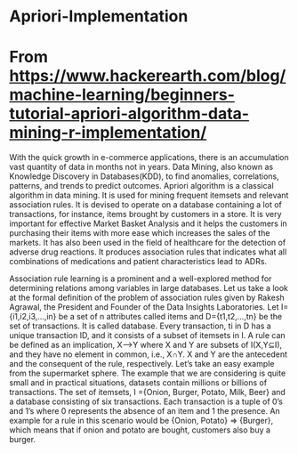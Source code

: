 # Apriori-Implementation
# From https://www.hackerearth.com/blog/machine-learning/beginners-tutorial-apriori-algorithm-data-mining-r-implementation/



With the quick growth in e-commerce applications, there is an accumulation vast quantity of data in months not in years. Data Mining, also known as Knowledge Discovery in Databases(KDD), to find anomalies, correlations, patterns, and trends to predict outcomes.
Apriori algorithm is a classical algorithm in data mining. It is used for mining frequent itemsets and relevant association rules. It is devised to operate on a database containing a lot of transactions, for instance, items brought by customers in a store.
It is very important for effective Market Basket Analysis and it helps the customers in purchasing their items with more ease which increases the sales of the markets. It has also been used in the field of healthcare for the detection of adverse drug reactions. It produces association rules that indicates what all combinations of medications and patient characteristics lead to ADRs.


Association rule learning is a prominent and a well-explored method for determining relations among variables in large databases. Let us take a look at the formal definition of the problem of association rules given by Rakesh Agrawal, the President and Founder of the Data Insights Laboratories.
Let I={i1,i2,i3,…,in} be a set of n attributes called items and D={t1,t2,…,tn} be the set of transactions. It is called database. Every transaction, ti in D has a unique transaction ID, and it consists of a subset of itemsets in I.
A rule can be defined as an implication, X⟶Y where X and Y are subsets of I(X,Y⊆I), and they have no element in common, i.e., X∩Y. X and Y are the antecedent and the consequent of the rule, respectively.
Let’s take an easy example from the supermarket sphere. The example that we are considering is quite small and in practical situations, datasets contain millions or billions of transactions. The set of itemsets, I ={Onion, Burger, Potato, Milk, Beer} and a database consisting of six transactions. Each transaction is a tuple of 0’s and 1’s where 0 represents the absence of an item and 1 the presence.
An example for a rule in this scenario would be {Onion, Potato} => {Burger}, which means that if onion and potato are bought, customers also buy a burger.
